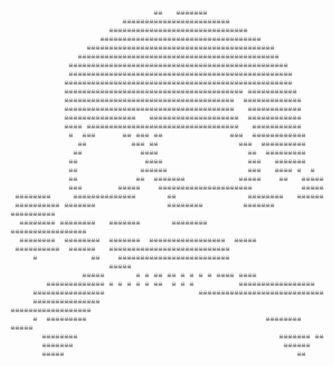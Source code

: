 

                                    ☠☠   ☠☠☠☠☠☠☠
                             ☠☠☠☠☠☠☠☠☠☠☠☠☠☠☠☠☠☠☠☠☠☠☠☠
                          ☠☠☠☠☠☠☠☠☠☠☠☠☠☠☠☠☠☠☠☠☠☠☠☠☠☠☠☠☠☠☠
                        ☠☠☠☠☠☠☠☠☠☠☠☠☠☠☠☠☠☠☠☠☠☠☠☠☠☠☠☠☠☠☠☠☠☠☠☠
                     ☠☠☠☠☠☠☠☠☠☠☠☠☠☠☠☠☠☠☠☠☠☠☠☠☠☠☠☠☠☠☠☠☠☠☠☠☠☠☠☠☠☠
                   ☠☠☠☠☠☠☠☠☠☠☠☠☠☠☠☠☠☠☠☠☠☠☠☠☠☠☠☠☠☠☠☠☠☠☠☠☠☠☠☠☠☠☠☠☠
                 ☠☠☠☠☠☠☠☠☠☠☠☠☠☠☠☠☠☠☠☠☠☠☠☠☠☠☠☠☠☠☠☠☠☠☠☠☠☠☠☠☠☠☠☠☠☠☠☠☠
                 ☠☠☠☠☠☠☠☠☠☠☠☠☠☠☠☠☠☠☠☠☠☠☠☠☠☠☠☠☠☠☠☠☠☠☠☠☠☠☠☠☠☠☠☠☠☠☠☠☠☠
                ☠☠☠☠☠☠☠☠☠☠☠☠☠☠☠☠☠☠☠☠☠☠☠☠☠☠☠☠☠☠☠☠☠☠☠☠☠☠☠☠☠☠☠☠☠☠☠☠☠☠☠
                ☠☠☠☠☠☠☠☠☠☠☠☠☠☠☠☠☠☠☠☠☠☠☠☠☠☠☠☠☠☠☠☠☠☠☠☠☠☠☠☠ ☠☠☠☠☠☠☠☠☠☠☠
                ☠☠☠☠☠☠☠☠☠☠☠☠☠☠☠☠☠☠☠☠☠☠☠☠☠☠☠☠☠☠☠☠☠☠☠☠☠☠  ☠☠☠☠☠☠☠☠☠☠☠☠☠
                ☠☠☠☠☠☠☠☠☠☠☠☠☠☠☠☠☠☠☠☠☠☠☠☠☠☠☠☠☠☠☠☠☠☠☠☠☠☠   ☠☠☠☠☠☠☠☠☠☠☠☠
                ☠☠☠☠☠☠☠☠☠☠☠☠☠☠☠☠   ☠☠☠☠☠☠☠☠☠☠☠☠☠☠☠☠☠☠☠☠  ☠☠☠☠☠☠☠☠☠☠☠☠
                ☠☠☠☠ ☠☠☠☠☠☠☠☠☠☠☠☠☠☠☠☠☠☠☠☠☠☠☠☠☠☠☠☠☠☠☠☠☠☠   ☠☠☠☠☠☠☠☠☠☠☠
                 ☠  ☠☠☠      ☠☠ ☠☠☠ ☠☠               ☠☠☠  ☠☠☠☠☠☠☠☠☠☠☠☠
                   ☠☠          ☠☠☠ ☠☠                  ☠☠☠  ☠☠☠☠☠☠☠☠☠☠
                  ☠☠             ☠☠☠☠                    ☠☠  ☠☠☠☠☠☠☠☠☠
                 ☠☠               ☠☠☠☠                   ☠☠☠   ☠☠☠☠☠☠☠
                 ☠☠              ☠☠☠☠☠☠                  ☠☠☠   ☠☠☠☠ ☠  ☠
                 ☠☠             ☠☠  ☠☠☠☠☠☠☠            ☠☠☠☠☠    ☠☠   ☠☠☠☠☠
                 ☠☠☠        ☠☠☠☠☠    ☠☠☠☠☠☠☠☠☠☠☠☠☠☠☠☠☠☠☠☠☠           ☠☠☠☠☠
     ☠☠☠☠☠☠☠☠     ☠☠☠☠☠☠☠☠☠☠☠☠☠☠       ☠☠                ☠☠☠☠☠☠☠☠   ☠☠☠☠☠☠
     ☠☠☠☠☠☠☠☠☠☠ ☠☠☠☠☠☠☠                ☠☠☠☠☠☠☠☠         ☠☠☠☠☠☠☠   ☠☠☠☠☠☠☠☠☠☠
      ☠☠☠☠☠☠☠☠ ☠☠☠☠☠☠☠☠   ☠☠☠☠☠☠☠       ☠☠☠☠☠☠☠☠          ☠☠☠☠☠☠☠☠☠☠☠☠☠☠☠☠☠
      ☠☠☠☠☠☠☠☠  ☠☠☠☠☠☠☠☠  ☠☠☠☠☠☠☠  ☠☠☠☠☠☠☠☠☠☠☠☠☠☠☠☠☠  ☠☠☠☠☠
     ☠☠☠☠☠☠☠☠☠☠  ☠☠☠☠☠☠   ☠☠☠☠☠☠☠☠☠☠☠☠☠☠☠☠☠☠☠☠☠☠☠☠☠☠☠
         ☠            ☠☠    ☠☠☠☠☠☠☠☠☠☠☠☠☠☠☠☠☠☠☠☠☠☠☠☠☠
                          ☠☠☠☠☠
                    ☠☠☠☠☠       ☠ ☠ ☠☠ ☠☠ ☠ ☠ ☠ ☠ ☠☠☠☠ ☠☠☠☠
            ☠☠☠☠☠☠☠☠☠☠☠☠☠ ☠ ☠ ☠ ☠ ☠ ☠☠  ☠ ☠ ☠          ☠☠☠☠☠☠☠☠☠☠☠☠☠☠☠☠☠
         ☠☠☠☠☠☠☠☠☠☠☠☠☠☠☠☠                     ☠☠☠☠☠☠☠☠☠☠☠☠☠☠☠☠☠☠☠☠☠☠☠☠☠☠☠☠
         ☠☠☠☠☠☠☠☠☠☠☠☠☠☠☠                                 ☠☠☠☠☠☠☠☠☠☠☠☠☠☠☠☠☠☠
         ☠  ☠☠☠☠☠☠☠☠☠                                        ☠☠☠☠☠☠☠☠ ☠☠☠☠☠
           ☠☠☠☠☠☠☠☠                                             ☠☠☠☠☠☠☠ ☠☠
           ☠☠☠☠☠☠☠                                               ☠☠☠☠☠☠
           ☠☠☠☠☠                                                    ☠☠
